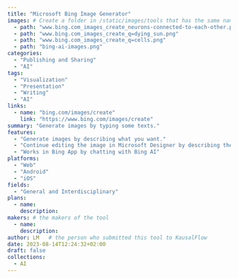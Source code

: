 ```yaml
---
title: "Microsoft Bing Image Generator"
images: # Create a folder in /static/images/tools that has the same name as this current markdown file and place the images there. We only need the file name here. If this is not clear, please refer to existing tools as references.
  - path: "www.bing.com_images_create_neurons-connected-to-each-other.png"
  - path: "www.bing.com_images_create_q=dying_sun.png"
  - path: "www.bing.com_images_create_q=cells.png"
  - path: "bing-ai-images.png"
categories:
  - "Publishing and Sharing"
  - "AI"
tags:
  - "Visualization"
  - "Presentation"
  - "Writing"
  - "AI"
links:
  - name: "bing.com/images/create"
    link: "https://www.bing.com/images/create"
summary: "Generate images by typing some texts."
features:
  - "Generate images by describing what you want."
  - "Continue editing the image in Microsoft Designer by describing the changes required."
  - "Works in Bing App by chatting with Bing AI"
platforms:
  - "Web"
  - "Android"
  - "iOS"
fields:
  - "General and Interdisciplinary"
plans:
  - name:
    description:
makers: # the makers of the tool
  - name:
    description:
author: LM   # the person who submitted this tool to KausalFlow
date: 2023-08-14T12:24:32+02:00
draft: false
collections:
  - AI
---
```

